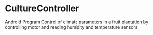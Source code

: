 # CultureController
Android Program Control of climate parameters in a fruit plantation by controlling motor and reading humidity and temperature sensors
